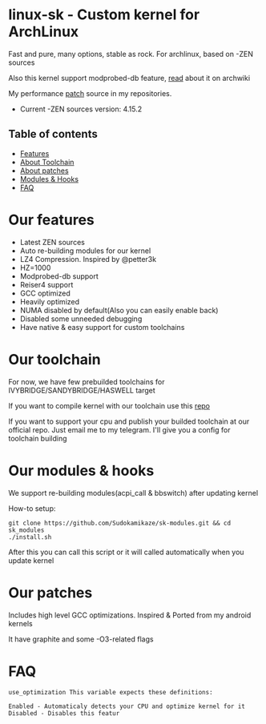 linux-sk - Custom kernel for ArchLinux
==========
 Fast and pure, many options, stable as rock. For archlinux, based on -ZEN sources

 Also this kernel support modprobed-db feature, [read](https://wiki.archlinux.org/index.php/Modprobed-db) about it on archwiki

 My performance [patch](https://github.com/Sudokamikaze/makefile_patchset) source in my repositories.

* Current -ZEN sources version: 4.15.2

Table of contents
-----------------

- [Features](#our-features)
- [About Toolchain](#our-toolchain)
- [About patches](#our-patches)
- [Modules & Hooks](#our-modules--hooks)
- [FAQ](#faq)

Our features
========

* Latest ZEN sources
* Auto re-building modules for our kernel
* LZ4 Compression. Inspired by @petter3k
* HZ=1000
* Modprobed-db support
* Reiser4 support
* GCC optimized
* Heavily optimized
* NUMA disabled by default(Also you can easily enable back)
* Disabled some unneeded debugging
* Have native & easy support for custom toolchains

Our toolchain
=======

For now, we have few prebuilded toolchains for IVYBRIDGE/SANDYBRIDGE/HASWELL target

If you want to compile kernel with our toolchain use this [repo](https://github.com/QUVNTNM-TC/DESKTOP-TC)

If you want to support your cpu and publish your builded toolchain at our official repo. Just email me to my telegram. I'll give you a config for toolchain building

Our modules & hooks
=======

We support re-building modules(acpi_call & bbswitch) after updating kernel

How-to setup:

```
git clone https://github.com/Sudokamikaze/sk-modules.git && cd sk_modules
./install.sh
```

After this you can call this script or it will called automatically when you update kernel

Our patches
========

Includes high level GCC optimizations. Inspired & Ported from my android kernels

It have graphite and some -O3-related flags

FAQ
========

```
use_optimization This variable expects these definitions:
```

```
Enabled - Automaticaly detects your CPU and optimize kernel for it
Disabled - Disables this featur
```
